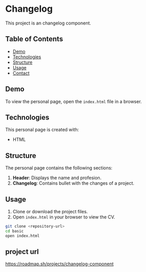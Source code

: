 # Changelog

This project is an changelog component.

## Table of Contents

- [Demo](#demo)
- [Technologies](#technologies)
- [Structure](#structure)
- [Usage](#usage)
- [Contact](#contact)

## Demo

To view the personal page, open the `index.html` file in a browser.

## Technologies

This personal page is created with:

- HTML

## Structure

The personal page contains the following sections:

1. **Header**: Displays the name and profesion.
2. **Changelog**: Contains bullet with the changes of a project.

## Usage

1. Clone or download the project files.
2. Open `index.html` in your browser to view the CV.

```bash
git clone <repository-url>
cd basic
open index.html
```

## project url

https://roadmap.sh/projects/changelog-component
